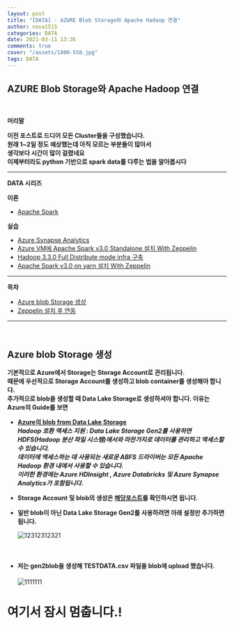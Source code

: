 ```yaml
---
layout: post
title: "[DATA] - AZURE Blob Storage와 Apache Hadoop 연결"
author: nasa1515
categories: DATA
date: 2021-03-11 13:36
comments: true
cover: "/assets/1800-550.jpg"
tags: DATA
---
```




## **AZURE Blob Storage와 Apache Hadoop 연결**


<br/>

**머리말**  

**이전 포스트로 드디어 모든 Cluster들을 구성했습니다.**  
**원래 1~2일 정도 예상했는데 아직 모르는 부분들이 많아서**  
**생각보다 시간이 많이 걸렸네요**  
**이제부터라도 python 기반으로 spark data를 다루는 법을 알아봅시다**  



 
---

**DATA 시리즈**


**이론**



 - [Apache Spark](https://nasa1515.github.io/data/2021/03/03/spark.html)


**실습** 

 - [Azure Synapse Analytics](https://nasa1515.github.io/data/2021/02/25/azure-synapse.html)
 - [Azure VM에 Apache Spark v3.0 Standalone 설치 With Zeppelin](https://nasa1515.github.io/data/2021/03/04/Spark2.html)
 - [Hadoop 3.3.0 Full Distribute mode infra 구축](https://nasa1515.github.io/data/2021/03/08/hadoop.html)
 - [Apache Spark v3.0 on yarn 설치 With Zeppelin](https://nasa1515.github.io/data/2021/03/10/spark-yarn.html)

---



**목차**


- [Azure blob Storage 생성](#a1)
- [Zeppelin 설치 후 연동](#a2)

--- 

<br/>

## **Azure blob Storage 생성**   <a name="a1"></a>   

**기본적으로 Azure에서 Storage는 Storage Account로 관리됩니다.**  
**때문에 우선적으로 Storage Account를 생성하고 blob container를 생성해야 합니다.**  
**추가적으로 blob을 생성할 때 Data Lake Storage로 생성하셔야 합니다. 이유는 Azure의 Guide를 보면**   

* **[Azure의 blob from Data Lake Storage](https://docs.microsoft.com/ko-kr/azure/storage/blobs/data-lake-storage-introduction)**  
***Hadoop 호환 액세스 지원 : Data Lake Storage Gen2를 사용하면  
HDFS(Hadoop 분산 파일 시스템)에서와 마찬가지로 데이터를 관리하고 액세스할 수 있습니다.  
데이터에 액세스하는 데 사용되는 새로운 ABFS 드라이버는 모든 Apache Hadoop 환경 내에서 사용할 수 있습니다.  
 이러한 환경에는 Azure HDInsight , Azure Databricks 및 Azure Synapse Analytics가 포함됩니다.***

* **Storage Account 및 blob의 생성은 [해당포스트](https://nasa1515.github.io/azure/2021/02/08/AZURE-Storageservice.html#a2)를 확인하시면 됩니다.**


* **일반 blob이 아닌 Data Lake Storage Gen2를 사용하려면 아래 설정만 추가하면 됩니다.**

    ![12312312321](https://user-images.githubusercontent.com/69498804/110719567-66493380-8250-11eb-91fb-544039709c2f.png)

<br/>

* #### **저는 gen2blob을 생성해 TESTDATA.csv 파일을 blob에 upload 했습니다.**

    ![1111111](https://user-images.githubusercontent.com/69498804/110719632-8678f280-8250-11eb-993f-41a1d2c57793.JPG)



# 여기서 잠시 멈춥니다.!